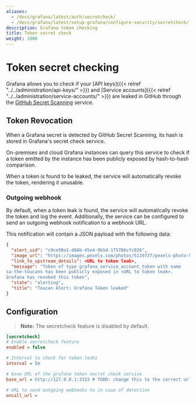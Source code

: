 ```yaml
---
aliases:
  - /docs/grafana/latest/auth/secretcheck/
  - /docs/grafana/latest/setup-grafana/configure-security/secretcheck/
description: Grafana token checking
title: Token secret check
weight: 1000
---
```


# Token secret checking

Grafana allows you to check if your [API keys]({{< relref "../../administration/api-keys/" >}})
and [Service accounts]({{< relref "../../administration/service-accounts/" >}}) are leaked in GitHub through
the [GitHub Secret Scanning](https://docs.github.com/en/code-security/secret-scanning/about-secret-scanning) service.

<div class="clearfix"></div>

## Token Revocation

When a Grafana secret is detected by GitHub Secret Scanning, its hash is stored in Grafana's secret check service.

On-premises and cloud Grafana instances can query this service to check if a token emitted by the instance has been publicly exposed by
hash-to-hash comparison.

When a token is found to be leaked, the service will automatically revoke the token, rendering it unusable.

### Outgoing webhook

By default, when a token leak is found, the service will automatically revoke the token and log the event.
Additionally, the service can be configured to send an outgoing webhook notification to a webhook URL.

This notification will contain a JSON payload with the following data:

```json
{
  "alert_uid": "c9ce50a1-d66b-45e4-9b5d-175766cfc026",
  "image_url": "https://images.pexels.com/photos/5119737/pexels-photo-5119737.jpeg?auto=compress&cs=tinysrgb&w=300",
  "link_to_upstream_details": <URL to token leak>,
  "message": "Token of type grafana_service_account_token with name
sa-the-toucans has been publicly exposed in <URL to token leak>.
Grafana has revoked this token",
  "state": "alerting",
  "title": "Toucan Alert: Grafana Token leaked"
}
```

## Configuration

> **Note:** The secretcheck feature is disabled by default.

```ini
[secretcheck]
# Enable secretcheck feature
enabled = false

# Interval to check for token leaks
interval = 5m

# base URL of the grafana token secret check service
base_url = http://127.0.0.1:3333 # TODO: change this to the correct url

# URL to send outgoing webhooks to in case of detection
oncall_url =
```
